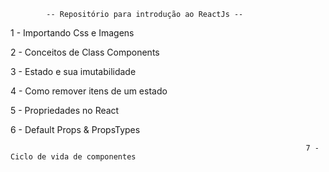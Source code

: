 



       		-- Repositório para introdução ao ReactJs --
	   
       
   1 - Importando Css e Imagens
   
   
   2 - Conceitos de Class Components
					   
   
   3 - Estado e sua imutabilidade
   
								 
   4 - Como remover itens de um estado
											   
  
   5 - Propriedades no React
														   
   
   6 - Default Props & PropsTypes
   
															          7 - Ciclo de vida de componentes
